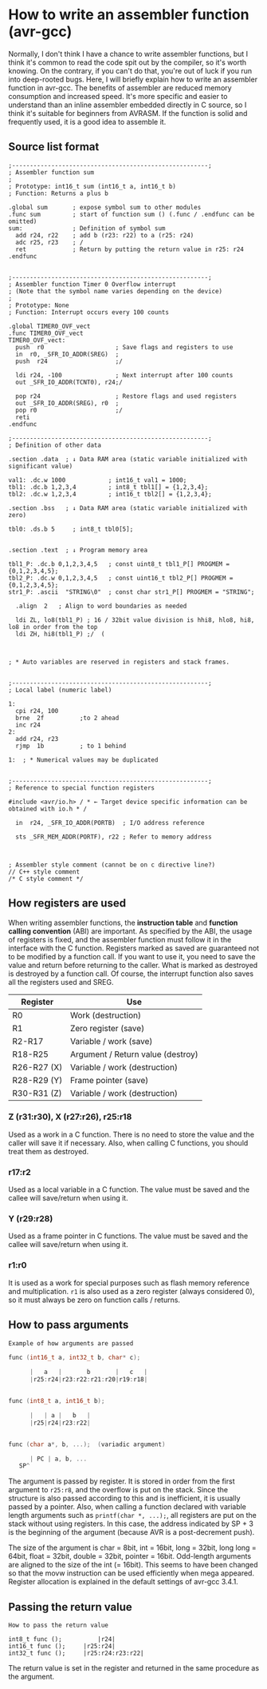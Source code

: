 # How to write an assembler function (avr-gcc)

Normally, I don't think I have a chance to write assembler functions, but I think it's common to read the code spit out by the compiler, so it's worth knowing. On the contrary, if you can't do that, you're out of luck if you run into deep-rooted bugs. Here, I will briefly explain how to write an assembler function in avr-gcc. The benefits of assembler are reduced memory consumption and increased speed. It's more specific and easier to understand than an inline assembler embedded directly in C source, so I think it's suitable for beginners from AVRASM. If the function is solid and frequently used, it is a good idea to assemble it.

## Source list format

```m68k
;-------------------------------------------------------;
; Assembler function sum
;
; Prototype: int16_t sum (int16_t a, int16_t b)
; Function: Returns a plus b

.global sum       ; expose symbol sum to other modules
.func sum         ; start of function sum () (.func / .endfunc can be omitted)
sum:              ; Definition of symbol sum
  add r24, r22    ; add b (r23: r22) to a (r25: r24)
  adc r25, r23    ; /
  ret             ; Return by putting the return value in r25: r24
.endfunc


;-------------------------------------------------------;
; Assembler function Timer 0 Overflow interrupt
; (Note that the symbol name varies depending on the device)
;
; Prototype: None
; Function: Interrupt occurs every 100 counts

.global TIMER0_OVF_vect
.func TIMER0_OVF_vect
TIMER0_OVF_vect:
  push  r0                    ; Save flags and registers to use
  in  r0, _SFR_IO_ADDR(SREG)  ;
  push  r24                   ;/

  ldi r24, -100               ; Next interrupt after 100 counts
  out _SFR_IO_ADDR(TCNT0), r24;/

  pop r24                     ; Restore flags and used registers
  out _SFR_IO_ADDR(SREG), r0  ;
  pop r0                      ;/
  reti
.endfunc
```

```m68k
;-------------------------------------------------------;
; Definition of other data

.section .data  ; ↓ Data RAM area (static variable initialized with significant value)

val1: .dc.w 1000            ; int16_t val1 = 1000;
tbl1: .dc.b 1,2,3,4         ; int8_t tbl1[] = {1,2,3,4};
tbl2: .dc.w 1,2,3,4         ; int16_t tbl2[] = {1,2,3,4};

.section .bss   ; ↓ Data RAM area (static variable initialized with zero)

tbl0: .ds.b 5     ; int8_t tbl0[5];


.section .text  ; ↓ Program memory area

tbl1_P: .dc.b 0,1,2,3,4,5   ; const uint8_t tbl1_P[] PROGMEM = {0,1,2,3,4,5};
tbl2_P: .dc.w 0,1,2,3,4,5   ; const uint16_t tbl2_P[] PROGMEM = {0,1,2,3,4,5};
str1_P: .ascii  "STRING\0"  ; const char str1_P[] PROGMEM = "STRING";

  .align  2   ; Align to word boundaries as needed

  ldi ZL, lo8(tbl1_P) ; 16 / 32bit value division is hhi8, hlo8, hi8, lo8 in order from the top
  ldi ZH, hi8(tbl1_P) ;/  (



; * Auto variables are reserved in registers and stack frames.


;-------------------------------------------------------;
; Local label (numeric label)

1:
  cpi r24, 100
  brne  2f          ;to 2 ahead
  inc r24
2:
  add r24, r23
  rjmp  1b          ; to 1 behind

1:  ; * Numerical values ​​may be duplicated


;-------------------------------------------------------;
; Reference to special function registers

#include <avr/io.h> / * ← Target device specific information can be obtained with io.h * /

  in  r24, _SFR_IO_ADDR(PORTB)  ; I/O address reference

  sts _SFR_MEM_ADDR(PORTF), r22 ; Refer to memory address



; Assembler style comment (cannot be on c directive line?)
// C++ style comment
/* C style comment */
```

## How registers are used

When writing assembler functions, the **instruction table** and **function calling convention** (ABI) are important. As specified by the ABI, the usage of registers is fixed, and the assembler function must follow it in the interface with the C function. Registers marked as saved are guaranteed not to be modified by a function call. If you want to use it, you need to save the value and return before returning to the caller. What is marked as destroyed is destroyed by a function call. Of course, the interrupt function also saves all the registers used and SREG.

|Register|Use|
|------|---|
|R0|Work (destruction)|
|R1|Zero register (save)|
|R2-R17|Variable / work (save)|
|R18-R25|Argument / Return value (destroy)|
|R26-R27 (X)|Variable / work (destruction)|
|R28-R29 (Y)|Frame pointer (save)|
|R30-R31 (Z)|Variable / work (destruction)|

### Z (r31:r30), X (r27:r26), r25:r18

Used as a work in a C function. There is no need to store the value and the caller will save it if necessary. Also, when calling C functions, you should treat them as destroyed.

### r17:r2

Used as a local variable in a C function. The value must be saved and the callee will save/return when using it.

### Y (r29:r28)

Used as a frame pointer in C functions. The value must be saved and the callee will save/return when using it.

### r1:r0

It is used as a work for special purposes such as flash memory reference and multiplication. `r1` is also used as a zero register (always considered 0), so it must always be zero on function calls / returns.

## How to pass arguments

```c
Example of how arguments are passed

func (int16_t a, int32_t b, char* c);

      |   a   |       b       |   c   |
      |r25:r24|r23:r22:r21:r20|r19:r18|


func (int8_t a, int16_t b);

      |   | a |   b   |
      |r25|r24|r23:r22|


func (char a*, b, ...);  (variadic argument)

      | PC | a, b, ...
   SP^
```

The argument is passed by register. It is stored in order from the first argument to `r25:r8`, and the overflow is put on the stack. Since the structure is also passed according to this and is inefficient, it is usually passed by a pointer. Also, when calling a function declared with variable length arguments such as `printf(char *, ...);`, all registers are put on the stack without using registers. In this case, the address indicated by SP + 3 is the beginning of the argument (because AVR is a post-decrement push).

The size of the argument is char = 8bit, int = 16bit, long = 32bit, long long = 64bit, float = 32bit, double = 32bit, pointer = 16bit. Odd-length arguments are aligned to the size of the int (= 16bit). This seems to have been changed so that the movw instruction can be used efficiently when mega appeared. Register allocation is explained in the default settings of avr-gcc 3.4.1.

## Passing the return value

```text
How to pass the return value

int8_t func ();          |r24|
int16_t func ();     |r25:r24|
int32_t func ();     |r25:r24:r23:r22|
```

The return value is set in the register and returned in the same procedure as the argument.
